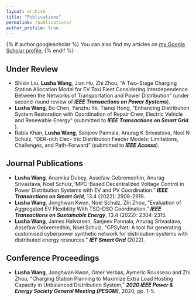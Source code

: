 ```yaml
---
layout: archive
title: "Publications"
permalink: /publications/
author_profile: true
---
```


{% if author.googlescholar %}
  You can also find my articles on <u><a href="{{author.googlescholar}}">my Google Scholar profile</a>.</u>
{% endif %}

<!--
{% include base_path %}

{% for post in site.publications reversed %}
  {% include archive-single.html %}
{% endfor %}
-->

Under Review
-----
* Shixin Liu, **Lusha Wang**, Jian Hu, Zhi Zhou, “A Two-Stage Charging Station Allocation Model for EV Taxi Fleet Considering Interdependence Between the Networks of Transportation and Power Distribution” (under second-round review of **_IEEE Transactions on Power Systems_**).
* **Lusha Wang**, Bo Chen, Yanzhu Ye, Tianqi Hong, “Enhancing Distribution System Restoration with
Coordination of Repair Crew, Electric Vehicle and Renewable Energy” (submitted to **_IEEE Transactions on Smart Grid_** ).
* Rabia Khan, **Lusha Wang**, Sanjeev Pannala, Anurag K Srivastava, Noel N Schulz, “DER-rich Elec-
tric Distribution Feeder Models: Limitations, Challenges, and Path-Forward” (submitted to **_IEEE
Access_**).


Journal Publications
-----
* **Lusha Wang**, Anamika Dubey, Assefaw Gebremedhin, Anurag Srivastava, Noel Schulz,“MPC-Based
Decentralized Voltage Control in Power Distribution Systems with EV and PV Coordination.” **_IEEE
Transactions on Smart Grid_**, 13.4 (2022): 2908-2919.
* **Lusha Wang**, Jonghwan Kwon, Noel Schulz, Zhi Zhou, “Evaluation of Aggregated EV Flexibility With
TSO-DSO Coordination.” **_IEEE Transactions on Sustainable Energy_**, 13.4 (2022): 2304-2315.
* **Lusha Wang**, James Halvorsen, Sanjeev Pannala, Anurag Srivastava, Assefaw Gebremedhin, Noel
Schulz, “CPSyNet: A tool for generating customised cyberpower synthetic network for distribution
systems with distributed energy resources.” **_IET Smart Grid_** (2022).


Conference Proceedings
-----
*  **Lusha Wang**, Jonghwan Kwon, Omer Verbas, Aymeric Rousseau and Zhi Zhou, “Charging Station
Planning to Maximize Extra Load Hosting Capacity in Unbalanced Distribution System,” **_2020 IEEE
Power & Energy Society General Meeting (PESGM)_**, 2020, pp. 1-5.